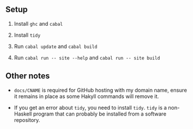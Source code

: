 ## Setup

1. Install `ghc` and `cabal`

2. Install `tidy`

3. Run `cabal update` and `cabal build`

4. Run `cabal run -- site --help` and `cabal run -- site build`

## Other notes

- `docs/CNAME` is required for GitHub hosting with my domain name, ensure it remains in place as some Hakyll commands will remove it.

- If you get an error about `tidy`, you need to install `tidy`. `tidy` is a non-Haskell program that can probably be installed from a software repository.
